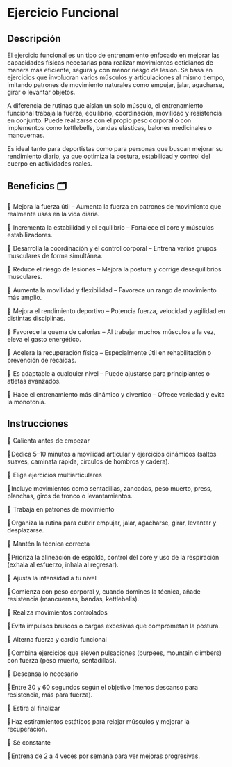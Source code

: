 # Ejercicio Funcional

## Descripción

El ejercicio funcional es un tipo de entrenamiento enfocado en mejorar las capacidades físicas necesarias para realizar movimientos cotidianos de manera más eficiente, segura y con menor riesgo de lesión. Se basa en ejercicios que involucran varios músculos y articulaciones al mismo tiempo, imitando patrones de movimiento naturales como empujar, jalar, agacharse, girar o levantar objetos.

A diferencia de rutinas que aíslan un solo músculo, el entrenamiento funcional trabaja la fuerza, equilibrio, coordinación, movilidad y resistencia en conjunto. Puede realizarse con el propio peso corporal o con implementos como kettlebells, bandas elásticas, balones medicinales o mancuernas.

Es ideal tanto para deportistas como para personas que buscan mejorar su rendimiento diario, ya que optimiza la postura, estabilidad y control del cuerpo en actividades reales.

## Beneficios 🗂

🔘 Mejora la fuerza útil – Aumenta la fuerza en patrones de movimiento que realmente usas en la vida diaria.

🔘 Incrementa la estabilidad y el equilibrio – Fortalece el core y músculos estabilizadores.

🔘 Desarrolla la coordinación y el control corporal – Entrena varios grupos musculares de forma simultánea.

🔘 Reduce el riesgo de lesiones – Mejora la postura y corrige desequilibrios musculares.

🔘 Aumenta la movilidad y flexibilidad – Favorece un rango de movimiento más amplio.

🔘 Mejora el rendimiento deportivo – Potencia fuerza, velocidad y agilidad en distintas disciplinas.

🔘 Favorece la quema de calorías – Al trabajar muchos músculos a la vez, eleva el gasto energético.

🔘 Acelera la recuperación física – Especialmente útil en rehabilitación o prevención de recaídas.

🔘 Es adaptable a cualquier nivel – Puede ajustarse para principiantes o atletas avanzados.

🔘 Hace el entrenamiento más dinámico y divertido – Ofrece variedad y evita la monotonía.

## Instrucciones

🔷	Calienta antes de empezar

🔸Dedica 5–10 minutos a movilidad articular y ejercicios dinámicos (saltos suaves, caminata rápida, círculos de hombros y cadera).

🔷	Elige ejercicios multiarticulares

🔸Incluye movimientos como sentadillas, zancadas, peso muerto, press, planchas, giros de tronco o levantamientos.

🔷	Trabaja en patrones de movimiento

🔸Organiza la rutina para cubrir empujar, jalar, agacharse, girar, levantar y desplazarse.

🔷	Mantén la técnica correcta

🔸Prioriza la alineación de espalda, control del core y uso de la respiración (exhala al esfuerzo, inhala al regresar).

🔷	Ajusta la intensidad a tu nivel

🔸Comienza con peso corporal y, cuando domines la técnica, añade resistencia (mancuernas, bandas, kettlebells).

🔷	Realiza movimientos controlados

🔸Evita impulsos bruscos o cargas excesivas que comprometan la postura.

🔷	Alterna fuerza y cardio funcional

🔸Combina ejercicios que eleven pulsaciones (burpees, mountain climbers) con fuerza (peso muerto, sentadillas).

🔷	Descansa lo necesario

🔸Entre 30 y 60 segundos según el objetivo (menos descanso para resistencia, más para fuerza).

🔷	Estira al finalizar

🔸Haz estiramientos estáticos para relajar músculos y mejorar la recuperación.

🔷	Sé constante

🔸Entrena de 2 a 4 veces por semana para ver mejoras progresivas.